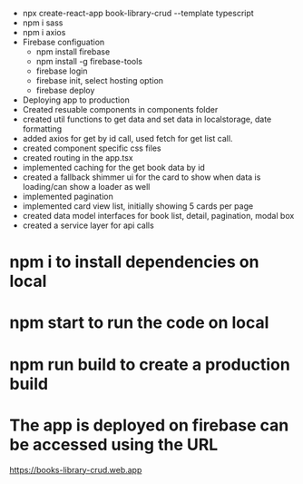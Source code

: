 - npx create-react-app book-library-crud --template typescript
- npm i sass
- npm i axios
- Firebase configuation
   - npm install firebase
   - npm install -g firebase-tools
   - firebase login
   - firebase init, select hosting option
   - firebase deploy
- Deploying app to production
- Created resuable components in components folder
- created util functions to get data and set data in localstorage, date formatting
- added axios for get by id call, used fetch for get list call.
- created component specific css files
- created routing in the app.tsx
- implemented caching for the get book data by id
- created a fallback shimmer ui for the card to show when data is loading/can show a loader as well
- implemented pagination
- implemented card view list, initially showing 5 cards per page
- created data model interfaces for book list, detail, pagination, modal box
- created a service layer for api calls

# npm i to install dependencies on local
# npm start to run the code on local
# npm run build to create a production build

# The app is deployed on firebase can be accessed using the URL 
  https://books-library-crud.web.app